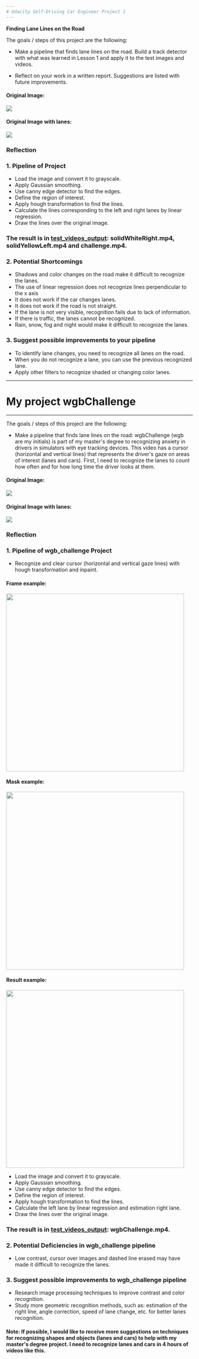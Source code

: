 ```yaml
---
# Udacity Self-Driving Car Engineer Project 1
---
```


**Finding Lane Lines on the Road**

The goals / steps of this project are the following:

* Make a pipeline that finds lane lines on the road.
  Build a track detector with what was learned in Lesson 1 and apply it to the test images and videos.
  
* Reflect on your work in a written report.
  Suggestions are listed with future improvements.
 
#### Original Image:
![](./test_images/solidWhiteCurve.jpg)
#### Original Image with lanes:
![](./test_videos_output/solidWhiteRight_Moment.jpg)

### Reflection

### 1. Pipeline of Project

* Load the image and convert it to grayscale.
* Apply Gaussian smoothing.
* Use canny edge detector to find the edges.
* Define the region of interest.
* Apply hough transformation to find the lines.
* Calculate the lines corresponding to the left and right lanes by linear regression.
* Draw the lines over the original image. 

### The result is in [test_videos_output](./test_videos_output): solidWhiteRight.mp4, solidYellowLeft.mp4 and challenge.mp4.

### 2. Potential Shortcomings

* Shadows and color changes on the road make it difficult to recognize the lanes.
* The use of linear regression does not recognize lines perpendicular to the x axis
* It does not work if the car changes lanes.
* It does not work if the road is not straight.
* If the lane is not very visible, recognition fails due to lack of information.
* If there is traffic, the lanes cannot be recognized.
* Rain, snow, fog and night would make it difficult to recognize the lanes.

### 3. Suggest possible improvements to your pipeline

* To identify lane changes, you need to recognize all lanes on the road.
* When you do not recognize a lane, you can use the previous recognized lane.
* Apply other filters to recognize shaded or changing color lanes.

---
# My project wgbChallenge
---

The goals / steps of this project are the following:

* Make a pipeline that finds lane lines on the road: 
  wgbChallenge (wgb are my initials) is part of my master's degree to recognizing anxiety in drivers in simulators with eye tracking devices.
  This video has a cursor (horizontal and vertical lines) that represents the driver's gaze on areas of interest (lanes and cars).
  First, I need to recognize the lanes to count how often and for how long time the driver looks at them.
  
#### Original Image:
![](./test_videos_output_debug/wgbChallenge_Moment.jpg)
#### Original Image with lanes:
![](./test_videos_output_debug/wgbChallenge_Moment_lane.jpg)

### Reflection

### 1. Pipeline of wgb_challenge Project

* Recognize and clear cursor (horizontal and vertical gaze lines) with hough transformation and inpaint.

#### Frame example:
<img src="./test_videos_output_debug/2-image.jpg" width="480"/>

#### Mask example:
<img src="./test_videos_output_debug/2-mask_cursor.jpg" width="480"/>

#### Result example:
<img src="./test_videos_output_debug/2-image_clean.jpg" width="480"/>

* Load the image and convert it to grayscale.
* Apply Gaussian smoothing.
* Use canny edge detector to find the edges.
* Define the region of interest.
* Apply hough transformation to find the lines.
* Calculate the left lane by linear regression and estimation right lane.
* Draw the lines over the original image. 

### The result is in [test_videos_output](./test_videos_output): wgbChallenge.mp4.

### 2. Potential Deficiencies in wgb_challenge pipeline

* Low contrast, cursor over images and dashed line erased may have made it difficult to recognize the lanes.

### 3. Suggest possible improvements to wgb_challenge pipeline

* Research image processing techniques to improve contrast and color recognition.
* Study more geometric recognition methods, such as: estimation of the right line, angle correction, speed of lane change, etc. for better lanes recognition.

#### Note: If possible, I would like to receive more suggestions on techniques for recognizing shapes and objects (lanes and cars) to help with my master's degree project. I need to recognize lanes and cars in 4 hours of videos like this.
